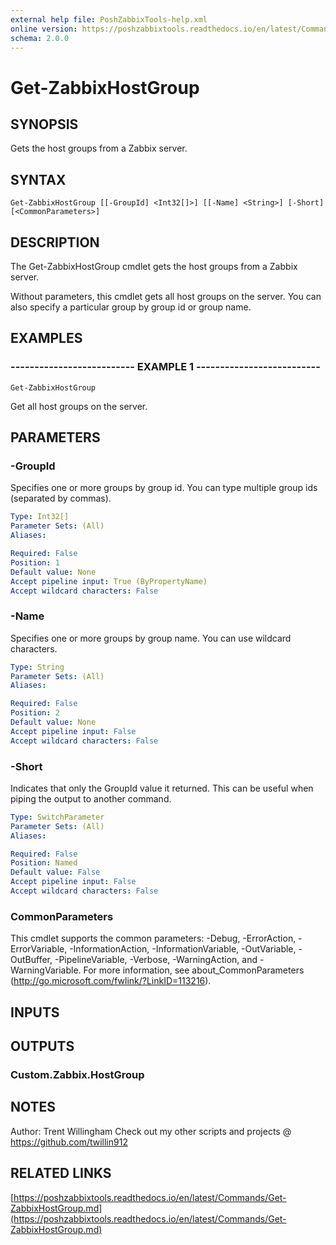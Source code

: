 ```yaml
---
external help file: PoshZabbixTools-help.xml
online version: https://poshzabbixtools.readthedocs.io/en/latest/Commands/Get-ZabbixHostGroup.md
schema: 2.0.0
---
```


# Get-ZabbixHostGroup

## SYNOPSIS
Gets the host groups from a Zabbix server.

## SYNTAX

```
Get-ZabbixHostGroup [[-GroupId] <Int32[]>] [[-Name] <String>] [-Short] [<CommonParameters>]
```

## DESCRIPTION
The Get-ZabbixHostGroup cmdlet gets the host groups from a Zabbix server.

Without parameters, this cmdlet gets all host groups on the server. 
You can also specify a particular group by group id or group name.

## EXAMPLES

### -------------------------- EXAMPLE 1 --------------------------
```
Get-ZabbixHostGroup
```

Get all host groups on the server.

## PARAMETERS

### -GroupId
Specifies one or more groups by group id.
You can type multiple group ids (separated by commas).

```yaml
Type: Int32[]
Parameter Sets: (All)
Aliases: 

Required: False
Position: 1
Default value: None
Accept pipeline input: True (ByPropertyName)
Accept wildcard characters: False
```

### -Name
Specifies one or more groups by group name. 
You can use wildcard characters.

```yaml
Type: String
Parameter Sets: (All)
Aliases: 

Required: False
Position: 2
Default value: None
Accept pipeline input: False
Accept wildcard characters: False
```

### -Short
Indicates that only the GroupId value it returned. 
This can be useful when piping the output to another command.

```yaml
Type: SwitchParameter
Parameter Sets: (All)
Aliases: 

Required: False
Position: Named
Default value: False
Accept pipeline input: False
Accept wildcard characters: False
```

### CommonParameters
This cmdlet supports the common parameters: -Debug, -ErrorAction, -ErrorVariable, -InformationAction, -InformationVariable, -OutVariable, -OutBuffer, -PipelineVariable, -Verbose, -WarningAction, and -WarningVariable. For more information, see about_CommonParameters (http://go.microsoft.com/fwlink/?LinkID=113216).

## INPUTS

## OUTPUTS

### Custom.Zabbix.HostGroup

## NOTES
Author: Trent Willingham
Check out my other scripts and projects @ https://github.com/twillin912

## RELATED LINKS

[https://poshzabbixtools.readthedocs.io/en/latest/Commands/Get-ZabbixHostGroup.md](https://poshzabbixtools.readthedocs.io/en/latest/Commands/Get-ZabbixHostGroup.md)

